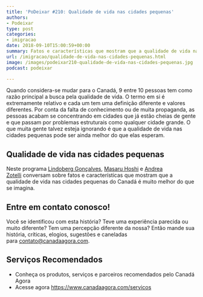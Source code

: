```yaml
---
title: 'PoDeixar #210: Qualidade de vida nas cidades pequenas'
authors:
- Podeixar
type: post
categories:
- imigracao
date: 2018-09-10T15:00:59+00:00
summary: Fatos e características que mostram que a qualidade de vida nas cidades pequenas do Canadá é muito melhor do que se imagina.
url: /imigracao/qualidade-de-vida-nas-cidades-pequenas.html
image: /images/podeixar210-qualidade-de-vida-nas-cidades-pequenas.jpg
podcast: podeixar

---
```

Quando considera-se mudar para o Canadá, 9 entre 10 pessoas tem como razão principal a busca pela qualidade de vida. O termo em si é extremamente relativo e cada um tem uma definição diferente e valores diferentes. Por conta da falta de conhecimento ou de muita propaganda, as pessoas acabam se concentrando em cidades que já estão cheias de gente e que passam por problemas estruturais como qualquer cidade grande. O que muita gente talvez esteja ignorando é que a qualidade de vida nas cidades pequenas pode ser ainda melhor do que elas esperam.

## Qualidade de vida nas cidades pequenas

Neste programa [Lindoberg Gonçalves][1], [Masaru Hoshi][2] e [Andrea Zotelli][3] conversam sobre fatos e características que mostram que a qualidade de vida nas cidades pequenas do Canadá é muito melhor do que se imagina.



## Entre em contato conosco!

Você se identificou com esta história? Teve uma experiência parecida ou muito diferente? Tem uma percepção diferente da nossa? Então mande sua história, críticas, elogios, sugestões e caneladas para <contato@canadaagora.com>.

## Serviços Recomendados

  * Conheça os produtos, serviços e parceiros recomendados pelo Canadá Agora
  * Acesse agora <https://www.canadaagora.com/servicos>

 [1]: /berg
 [2]: /japa
 [3]: /andreazotelli